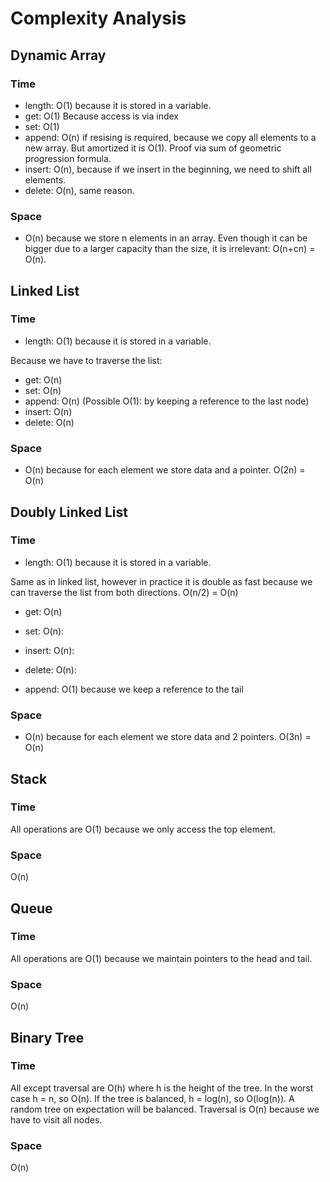 # Complexity Analysis

## Dynamic Array

### Time

- length: O(1) because it is stored in a variable.
- get: O(1) Because access is via index
- set: O(1)
- append: O(n) if resising is required, because we copy all elements to a new array. But amortized it is O(1). Proof via sum of geometric progression formula.
- insert: O(n), because if we insert in the beginning, we need to shift all elements.
- delete: O(n), same reason.

### Space

- O(n) because we store n elements in an array. Even though it can be bigger due to a larger capacity than the size, it is irrelevant: O(n+cn) = O(n).

## Linked List

### Time

- length: O(1) because it is stored in a variable.

Because we have to traverse the list:

- get: O(n)
- set: O(n)
- append: O(n) (Possible O(1): by keeping a reference to the last node)
- insert: O(n)
- delete: O(n)

### Space

- O(n) because for each element we store data and a pointer. O(2n) = O(n)

## Doubly Linked List

### Time

- length: O(1) because it is stored in a variable.

Same as in linked list, however in practice it is double as fast because we can traverse the list from both directions. O(n/2) = O(n)

- get: O(n)
- set: O(n):
- insert: O(n):
- delete: O(n):

- append: O(1) because we keep a reference to the tail

### Space

- O(n) because for each element we store data and 2 pointers. O(3n) = O(n)

## Stack
### Time
All operations are O(1) because we only access the top element.
### Space
O(n)

## Queue

### Time
All operations are O(1) because we maintain pointers to the head and tail.
### Space
O(n)

## Binary Tree

### Time
All except traversal are O(h) where h is the height of the tree. In the worst case h = n, so O(n). If the tree is balanced, h = log(n), so O(log(n)). A random tree on expectation will be balanced. Traversal is O(n) because we have to visit all nodes.
### Space
O(n)


